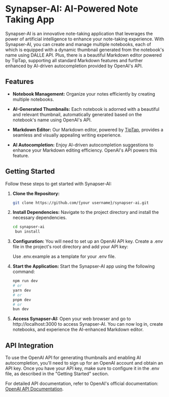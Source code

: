 # Synapser-AI: AI-Powered Note Taking App

Synapser-AI is an innovative note-taking application that leverages the power of artificial intelligence to enhance your note-taking experience. With Synapser-AI, you can create and manage multiple notebooks, each of which is equipped with a dynamic thumbnail generated from the notebook's name using DALLE API. Plus, there is a beautiful Markdown editor powered by TipTap, supporting all standard Markdown features and further enhanced by AI-driven autocompletion provided by OpenAI's API.

## Features

- **Notebook Management:** Organize your notes efficiently by creating multiple notebooks.

- **AI-Generated Thumbnails:** Each notebook is adorned with a beautiful and relevant thumbnail, automatically generated based on the notebook's name using OpenAI's API.

- **Markdown Editor:** Our Markdown editor, powered by [TipTap](https://tiptap.dev/), provides a seamless and visually appealing writing experience.

- **AI Autocompletion:** Enjoy AI-driven autocompletion suggestions to enhance your Markdown editing efficiency. OpenAI's API powers this feature.

## Getting Started

Follow these steps to get started with Synapser-AI:

1. **Clone the Repository:**
   ```bash
   git clone https://github.com/{your username}/synapser-ai.git
   ```
2. **Install Dependencies:**
   Navigate to the project directory and install the necessary dependencies.
   ```bash
   cd synapser-ai
    bun install
   ```
3. **Configuration:**
   You will need to set up an OpenAI API key. Create a .env file in the project's root directory and add your API key:

   Use .env.example as a template for your .env file.

4. **Start the Application:**
   Start the Synapser-AI app using the following command:
   ```bash
   npm run dev
   # or
   yarn dev
   # or
   pnpm dev
   # or
   bun dev
   ```
5. **Access Synapser-AI:**
   Open your web browser and go to http://localhost:3000 to access Synapser-AI. You can now log in, create notebooks, and experience the AI-enhanced Markdown editor.

## API Integration

To use the OpenAI API for generating thumbnails and enabling AI autocompletion, you'll need to sign up for an OpenAI account and obtain an API key. Once you have your API key, make sure to configure it in the .env file, as described in the "Getting Started" section.

For detailed API documentation, refer to OpenAI's official documentation: [OpenAI API Documentation](https://platform.openai.com/docs/introduction).
